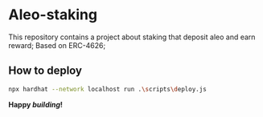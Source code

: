 # Aleo-staking

This repository contains a project about staking that deposit aleo and earn reward; 
Based on ERC-4626;

## How to deploy

```sh
npx hardhat --network localhost run .\scripts\deploy.js 
```


**Happy _building_!**
